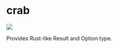 # crab

![](https://github.com/saccho/crab/workflows/Test/badge.svg)

Provides Rust-like Result and Option type.

